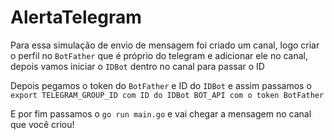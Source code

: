 # AlertaTelegram


Para essa simulação de envio de mensagem foi criado um canal, logo criar o perfil no `BotFather` que é próprio do telegram e adicionar ele no canal, depois vamos iniciar  o `IDBot` dentro no canal para passar o ID

Depois pegamos o token do `BotFather` e ID do `IDBot` e assim passamos o `export TELEGRAM_GROUP_ID com ID do IDBot BOT_API com o token BotFather`

E por fim passamos o `go run main.go` e vai chegar a mensagem no canal que você criou!

